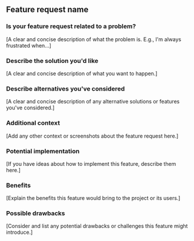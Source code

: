 ## Feature request name

### Is your feature request related to a problem?
[A clear and concise description of what the problem is. E.g., I'm always frustrated when...]

### Describe the solution you'd like
[A clear and concise description of what you want to happen.]

### Describe alternatives you've considered
[A clear and concise description of any alternative solutions or features you've considered.]

### Additional context
[Add any other context or screenshots about the feature request here.]

### Potential implementation
[If you have ideas about how to implement this feature, describe them here.]

### Benefits
[Explain the benefits this feature would bring to the project or its users.]

### Possible drawbacks
[Consider and list any potential drawbacks or challenges this feature might introduce.]

